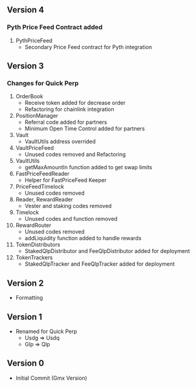 

## Version 4
  ### Pyth Price Feed Contract added
  1. PythPriceFeed
     - Secondary Price Feed contract for Pyth integration
## Version 3
  ### Changes for Quick Perp
  1. OrderBook
     - Receive token added for decrease order
     - Refactoring for chainlink integration
  2. PositionManager
     - Referral code added for partners
     - Minimum Open Time Control added for partners
  3. Vault
     - VaultUtils address overrided
  4. VaultPriceFeed
     - Unused codes removed and Refactoring
  5. VaultUtils
     - getMaxAmountIn function added to get swap limits
  6. FastPriceFeedReader
      - Helper for FastPriceFeed Keeper
  7. PriceFeedTimelock
      - Unused codes removed
  8. Reader, RewardReader
      - Vester and staking codes removed
  9. Timelock
      - Unused codes and function removed
  10. RewardRouter
      - Unused codes removed
      - addLiquidity function added to handle rewards
  11. TokenDistributors
      - StakedQlpDistributor and FeeQlpDistributor added for deployment
  12. TokenTrackers
      - StakedQlpTracker and FeeQlpTracker added for deployment
      
## Version 2
  - Formatting

## Version 1
  - Renamed for Quick Perp
    - Usdg => Usdq
    - Glp => Qlp

## Version 0 
  - Initial Commit (Gmx Version)